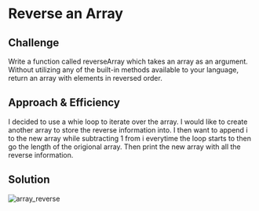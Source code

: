# Reverse an Array
<!-- Short summary or background information -->

## Challenge
Write a function called reverseArray which takes an array as an argument. Without utilizing any of the built-in methods available to your language, return an array with elements in reversed order.

## Approach & Efficiency
I decided to use a whie loop to iterate over the array. I would like to create another array to store the reverse information into. I then want to append i to the new array while subtracting 1 from i everytime the loop starts to then go the length of the origional array. Then print the new array with all the reverse information.

## Solution
![array_reverse](/assets/array_reverse.jpg)